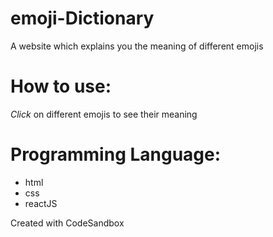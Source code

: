 # emoji-Dictionary
A website which explains you the meaning of different emojis

# How to use:
 *Click* on different emojis to see their meaning

# Programming Language:
 - html
 - css 
 - reactJS

Created with CodeSandbox
